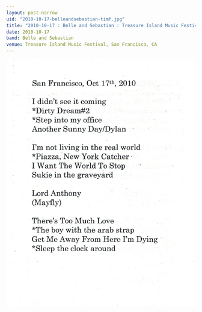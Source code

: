 ```yaml
---
layout: post-narrow
uid: "2010-10-17-belleandsebastian-timf.jpg"
title: "2010-10-17 : Belle and Sebastian : Treasure Island Music Festival, San Francisco, CA"
date: 2010-10-17
band: Belle and Sebastian
venue: Treasure Island Music Festival, San Francisco, CA
---
```


<div class="showcase">
  <img src="/img/2010/10/20101017-BelleAndSebastian-TIMF.jpg" alt="2010-10-17-belleandsebastian-timf.jpg">
</div>
